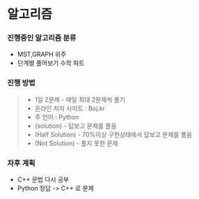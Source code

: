 # 알고리즘
### 진행중인 알고리즘 분류
* MST,GRAPH 위주
* 단계별 풀어보기 수학 파트

### 진행 방법
> - 1일 2문제 - 매일 최대 2문제씩 풀기  
> - 온라인 저지 사이트 : Boj.kr  
> - 주 언어 : Python  
> - (solution) - 답보고 문제를 풀음  
> - (Half Solution) - 70%이상 구현상태에서 답보고 문제를 풀음  
> - (Not Solution) - 풀지 못한 문제

### 차후 계획
* C++ 문법 다시 공부
* Python 정답 -> C++ 로 문제 

